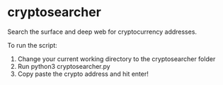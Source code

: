 # cryptosearcher
Search the surface and deep web for cryptocurrency addresses.

To run the script:
1. Change your current working directory to the cryptosearcher folder
2. Run python3 cryptosearcher.py
3. Copy paste the crypto address and hit enter!
